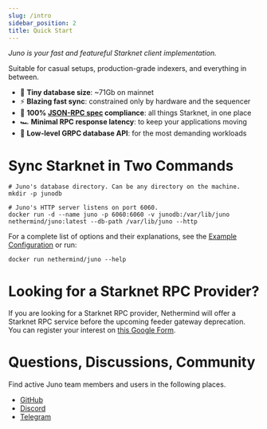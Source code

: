 ```yaml
---
slug: /intro
sidebar_position: 2
title: Quick Start
---
```


*Juno is your fast and featureful Starknet client implementation.*

Suitable for casual setups, production-grade indexers, and everything in between.

- :floppy_disk: **Tiny database size**: ~71Gb on mainnet
- :zap: **Blazing fast sync**: constrained only by hardware and the sequencer
- :100: **100% [JSON-RPC spec](https://github.com/starkware-libs/starknet-specs/tree/master) compliance**: all things Starknet, in one place
- :racing_car: **Minimal RPC response latency**: to keep your applications moving
- :mag_right: **Low-level GRPC database API**: for the most demanding workloads

# Sync Starknet in Two Commands

```shell
# Juno's database directory. Can be any directory on the machine.
mkdir -p junodb

# Juno's HTTP server listens on port 6060.
docker run -d --name juno -p 6060:6060 -v junodb:/var/lib/juno nethermind/juno:latest --db-path /var/lib/juno --http
```

For a complete list of options and their explanations, see the [Example Configuration](config) or run:

```shell
docker run nethermind/juno --help
```

# Looking for a Starknet RPC Provider? 

If you are looking for a Starknet RPC provider, Nethermind will offer a Starknet RPC service before the upcoming feeder gateway deprecation. You can register your interest on [this Google Form](https://docs.google.com/forms/d/e/1FAIpQLSf2Bl4fc9-38E-fpWf0tnMWc3jSeOFkpjSPMN_j1en1WmEgKg/viewform?usp=sf_link).

# Questions, Discussions, Community

Find active Juno team members and users in the following places.

- [GitHub](https://github.com/NethermindEth/juno)
- [Discord](https://discord.gg/SZkKcmmChJ)
- [Telegram](https://t.me/+LHRF4H8iQ3c5MDY0)